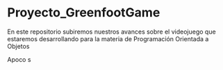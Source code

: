 # Proyecto_GreenfootGame
En este repositorio subiremos nuestros avances sobre el videojuego que estaremos desarrollando para la materia de Programación Orientada a Objetos

Apoco s
